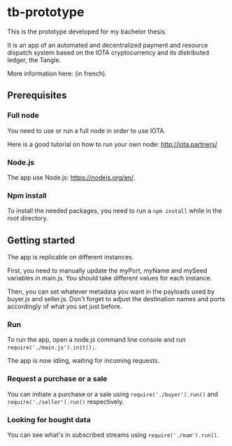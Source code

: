 # tb-prototype
This is the prototype developed for my bachelor thesis.

It is an app of an automated and decentralized payment and resource dispatch system based on the IOTA cryptocurrency and its distributed ledger, the Tangle.

More information here: (in french).
## Prerequisites
### Full node
You need to use or run a full node in order to use IOTA.

Here is a good tutorial on how to run your own node: http://iota.partners/
### Node.js
The app use Node.js: https://nodejs.org/en/.
### Npm install
To install the needed packages, you need to run a `npm install` while in the root directory.
## Getting started
The app is replicable on different instances. 

First, you need to manually update the myPort, myName and mySeed variables in main.js. You should take different values for each instance.

Then, you can set whatever metadata you want in the payloads used by buyer.js and seller.js. Don't forget to adjust the destination names and ports accordingly of what you set just before.
### Run
To run the app, open a node.js command line console and run `require('./main.js').init();`.

The app is now idling, waiting for incoming requests.
### Request a purchase or a sale
You can initiate a purchase or a sale using `require('./buyer').run()` and `require('./seller').run()` respectively.
### Looking for bought data
You can see what's in subscribed streams using `require('./mam').run()`.
